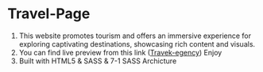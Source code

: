 <h1>Travel-Page</h1>
<ol>
  <li>This website promotes tourism and offers an immersive experience for exploring captivating destinations, showcasing rich content and visuals.</li>
  <li>You can find live preview from this link (<a href='https://travel-egency.netlify.app'>Travek-egency</a>) Enjoy</li>
  <li>Built with HTML5 & SASS & 7-1 SASS Archicture</li>
</ol>
